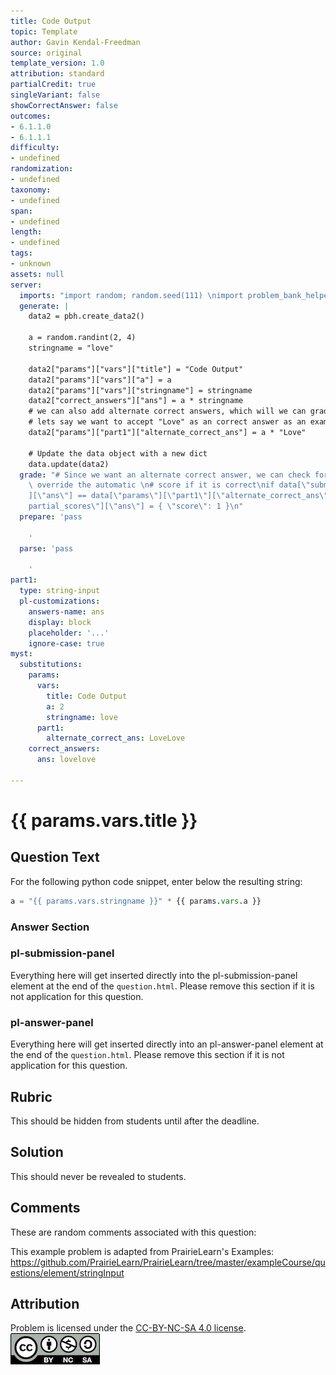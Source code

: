 ```yaml
---
title: Code Output
topic: Template
author: Gavin Kendal-Freedman
source: original
template_version: 1.0
attribution: standard
partialCredit: true
singleVariant: false
showCorrectAnswer: false
outcomes:
- 6.1.1.0
- 6.1.1.1
difficulty:
- undefined
randomization:
- undefined
taxonomy:
- undefined
span:
- undefined
length:
- undefined
tags:
- unknown
assets: null
server:
  imports: "import random; random.seed(111) \nimport problem_bank_helpers as pbh\n"
  generate: |
    data2 = pbh.create_data2()

    a = random.randint(2, 4)
    stringname = "love"

    data2["params"]["vars"]["title"] = "Code Output"
    data2["params"]["vars"]["a"] = a
    data2["params"]["vars"]["stringname"] = stringname
    data2["correct_answers"]["ans"] = a * stringname
    # we can also add alternate correct answers, which will we can grade as correct
    # lets say we want to accept "Love" as an correct answer as an example, we can do:
    data2["params"]["part1"]["alternate_correct_ans"] = a * "Love"

    # Update the data object with a new dict
    data.update(data2)
  grade: "# Since we want an alternate correct answer, we can check for it here, and\
    \ override the automatic \n# score if it is correct\nif data[\"submitted_answers\"\
    ][\"ans\"] == data[\"params\"][\"part1\"][\"alternate_correct_ans\"]:\n    data[\"\
    partial_scores\"][\"ans\"] = { \"score\": 1 }\n"
  prepare: 'pass

    '
  parse: 'pass

    '
part1:
  type: string-input
  pl-customizations:
    answers-name: ans
    display: block
    placeholder: '...'
    ignore-case: true
myst:
  substitutions:
    params:
      vars:
        title: Code Output
        a: 2
        stringname: love
      part1:
        alternate_correct_ans: LoveLove
    correct_answers:
      ans: lovelove

---
```

# {{ params.vars.title }}

## Question Text

For the following python code snippet, enter below the resulting string:

```python
a = "{{ params.vars.stringname }}" * {{ params.vars.a }}
```

### Answer Section

### pl-submission-panel

Everything here will get inserted directly into the pl-submission-panel element at the end of the `question.html`.
Please remove this section if it is not application for this question.

### pl-answer-panel

Everything here will get inserted directly into an pl-answer-panel element at the end of the `question.html`.
Please remove this section if it is not application for this question.

## Rubric

This should be hidden from students until after the deadline.

## Solution

This should never be revealed to students.

## Comments

These are random comments associated with this question:

This example problem is adapted from PrairieLearn's Examples: https://github.com/PrairieLearn/PrairieLearn/tree/master/exampleCourse/questions/element/stringInput

## Attribution

Problem is licensed under the [CC-BY-NC-SA 4.0 license](https://creativecommons.org/licenses/by-nc-sa/4.0/).<br> ![The Creative Commons 4.0 license requiring attribution-BY, non-commercial-NC, and share-alike-SA license.](https://raw.githubusercontent.com/firasm/bits/master/by-nc-sa.png)